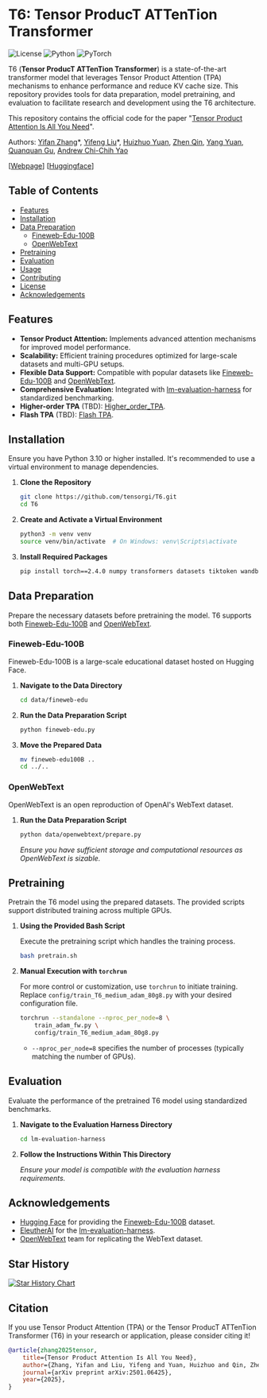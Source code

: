 # T6: Tensor ProducT ATTenTion Transformer

![License](https://img.shields.io/badge/license-MIT-blue.svg)
![Python](https://img.shields.io/badge/python-3.10%2B-blue.svg)
![PyTorch](https://img.shields.io/badge/PyTorch-2.4.0-orange.svg)

T6 (**Tensor ProducT ATTenTion Transformer**) is a state-of-the-art transformer model that leverages Tensor Product Attention (TPA) mechanisms to enhance performance and reduce KV cache size. This repository provides tools for data preparation, model pretraining, and evaluation to facilitate research and development using the T6 architecture.

This repository contains the official code for the paper "[Tensor Product Attention Is All You Need](https://arxiv.org/abs/2501.06425)".

Authors: [Yifan Zhang](https://yifzhang.com)\*, [Yifeng Liu](https://lauyikfung.github.io)\*, [Huizhuo Yuan](https://scholar.google.com/citations?user=8foZzX4AAAAJ), [Zhen Qin](https://doraemonzzz.com), [Yang Yuan](https://scholar.google.com/citations?user=7o4wtKEAAAAJ&hl=en), [Quanquan Gu](https://web.cs.ucla.edu/~qgu/), [Andrew Chi-Chih Yao](https://en.wikipedia.org/wiki/Andrew_Yao)

[[Webpage](https://tensorgi.github.io/T6)] [[Huggingface](https://huggingface.co/papers/2501.06425)]

## Table of Contents

- [Features](#features)
- [Installation](#installation)
- [Data Preparation](#data-preparation)
  - [Fineweb-Edu-100B](#fineweb-edu-100b)
  - [OpenWebText](#openwebtext)
- [Pretraining](#pretraining)
- [Evaluation](#evaluation)
- [Usage](#usage)
- [Contributing](#contributing)
- [License](#license)
- [Acknowledgements](#acknowledgements)

## Features

- **Tensor Product Attention:** Implements advanced attention mechanisms for improved model performance.
- **Scalability:** Efficient training procedures optimized for large-scale datasets and multi-GPU setups.
- **Flexible Data Support:** Compatible with popular datasets like [Fineweb-Edu-100B](https://huggingface.co/datasets/HuggingFaceFW/fineweb-edu/) and [OpenWebText](https://openwebtext2.readthedocs.io/en/latest/).
- **Comprehensive Evaluation:** Integrated with [lm-evaluation-harness](https://github.com/EleutherAI/lm-evaluation-harness) for standardized benchmarking.
- **Higher-order TPA** (TBD): [Higher_order_TPA](./Higher_order_TPA.pdf).
- **Flash TPA** (TBD): [Flash TPA](./Flash_TPA.pdf).

## Installation

Ensure you have Python 3.10 or higher installed. It's recommended to use a virtual environment to manage dependencies.

1. **Clone the Repository**

   ```bash
   git clone https://github.com/tensorgi/T6.git
   cd T6
   ```
2. **Create and Activate a Virtual Environment**

   ```bash
   python3 -m venv venv
   source venv/bin/activate  # On Windows: venv\Scripts\activate
   ```
3. **Install Required Packages**

   ```bash
   pip install torch==2.4.0 numpy transformers datasets tiktoken wandb tqdm
   ```

## Data Preparation

Prepare the necessary datasets before pretraining the model. T6 supports both [Fineweb-Edu-100B](https://huggingface.co/datasets/HuggingFaceFW/fineweb-edu/) and [OpenWebText](https://openwebtext2.readthedocs.io/en/latest/).

### Fineweb-Edu-100B

Fineweb-Edu-100B is a large-scale educational dataset hosted on Hugging Face.

1. **Navigate to the Data Directory**

   ```bash
   cd data/fineweb-edu
   ```
2. **Run the Data Preparation Script**

   ```bash
   python fineweb-edu.py
   ```
3. **Move the Prepared Data**

   ```bash
   mv fineweb-edu100B ..
   cd ../..
   ```

### OpenWebText

OpenWebText is an open reproduction of OpenAI's WebText dataset.

1. **Run the Data Preparation Script**

   ```bash
   python data/openwebtext/prepare.py
   ```

   *Ensure you have sufficient storage and computational resources as OpenWebText is sizable.*

## Pretraining

Pretrain the T6 model using the prepared datasets. The provided scripts support distributed training across multiple GPUs.

1. **Using the Provided Bash Script**

   Execute the pretraining script which handles the training process.

   ```bash
   bash pretrain.sh
   ```
2. **Manual Execution with `torchrun`**

   For more control or customization, use `torchrun` to initiate training. Replace `config/train_T6_medium_adam_80g8.py` with your desired configuration file.

   ```bash
   torchrun --standalone --nproc_per_node=8 \
       train_adam_fw.py \
       config/train_T6_medium_adam_80g8.py
   ```

   - `--nproc_per_node=8` specifies the number of processes (typically matching the number of GPUs).

## Evaluation

Evaluate the performance of the pretrained T6 model using standardized benchmarks.

1. **Navigate to the Evaluation Harness Directory**

   ```bash
   cd lm-evaluation-harness
   ```
2. **Follow the Instructions Within This Directory**

   *Ensure your model is compatible with the evaluation harness requirements.*

## Acknowledgements

- [Hugging Face](https://huggingface.co/) for providing the [Fineweb-Edu-100B](https://huggingface.co/datasets/HuggingFaceFW/fineweb-edu/) dataset.
- [EleutherAI](https://www.eleuther.ai/) for the [lm-evaluation-harness](https://github.com/EleutherAI/lm-evaluation-harness).
- [OpenWebText](https://openwebtext2.readthedocs.io/en/latest/) team for replicating the WebText dataset.

## Star History

[![Star History Chart](https://api.star-history.com/svg?repos=tensorgi/T6&type=Date)](https://star-history.com/#tensorgi/T6&Date)

## Citation

If you use Tensor Product Attention (TPA) or the Tensor ProducT ATTenTion Transformer (T6) in your research or application, please consider citing it!

```bibtex
@article{zhang2025tensor,
    title={Tensor Product Attention Is All You Need},
    author={Zhang, Yifan and Liu, Yifeng and Yuan, Huizhuo and Qin, Zhen and Yuan, Yang and Gu, Quanquan and Yao, Andrew Chi-Chih},
    journal={arXiv preprint arXiv:2501.06425},
    year={2025},
}
```
